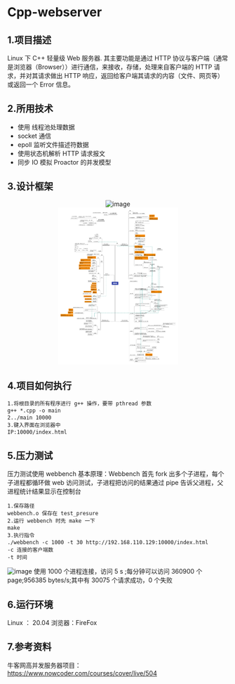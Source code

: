 # Cpp-webserver

## 1.项目描述

Linux 下 C++ 轻量级 Web 服务器.
其主要功能是通过 HTTP 协议与客户端（通常是浏览器（Browser））进行通信，来接收，存储，处理来自客户端的 HTTP 请求，并对其请求做出 HTTP 响应，返回给客户端其请求的内容（文件、网页等）或返回一个 Error 信息。

## 2.所用技术

- 使用 线程池处理数据
- socket 通信
- epoll 监听文件描述符数据
- 使用状态机解析 HTTP 请求报文
- 同步 IO 模拟 Proactor 的并发模型


## 3.设计框架

<div align=center>
<img width="699" alt="image" src="https://user-images.githubusercontent.com/22310531/153018656-0d1f891d-7bf4-430d-b01c-e04bab9b69e5.png">
</div>


<div align=center>
<img width="273" alt="image" src="https://github.com/XuDaHaoRen/Cpp-webserver/blob/main/%E6%9C%8D%E5%8A%A1%E5%99%A8.png">
</div>





## 4.项目如何执行

```
1.将根目录的所有程序进行 g++ 操作，要带 pthread 参数
g++ *.cpp -o main
2../main 10000 
3.键入界面在浏览器中
IP:10000/index.html

```

## 5.压力测试

压力测试使用 webbench 
基本原理：Webbench 首先 fork 出多个子进程，每个子进程都循环做 web 访问测试，子进程把访问的结果通过 pipe 告诉父进程，父进程统计结果显示在控制台

```
1.保存路径
webbench.o 保存在 test_presure
2.运行 webbench 时先 make 一下
make
3.执行指令
./webbench -c 1000 -t 30 http://192.168.110.129:10000/index.html
-c 连接的客户端数
-t 时间
```

<img width="627" alt="image" src="https://pic-1310558294.cos.ap-shanghai.myqcloud.com/img/202209111318615.png">
使用 1000 个进程连接，访问 5 s ;每分钟可以访问 360900 个 page;956385 bytes/s;其中有 30075 个请求成功，0 个失败


## 6.运行环境

Linux ： 20.04
浏览器：FireFox


## 7.参考资料

牛客网高并发服务器项目：https://www.nowcoder.com/courses/cover/live/504
